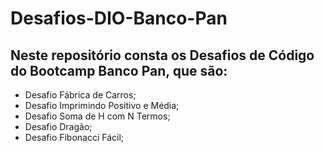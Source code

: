 # Desafios-DIO-Banco-Pan

## Neste repositório consta os Desafios de Código do Bootcamp Banco Pan, que são:

* Desafio Fábrica de Carros;
* Desafio Imprimindo Positivo e Média;
* Desafio Soma de H com N Termos;
* Desafio Dragão;
* Desafio Fibonacci Fácil;